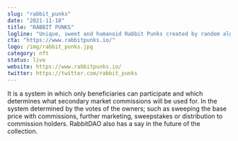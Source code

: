 ```yaml
---
slug: "rabbit_punks"
date: "2021-11-18"
title: "RABBIT PUNKS"
logline: "Unique, sweet and humanoid Rabbit Punks created by random algorithms. No Bunny Punk is the same. If you own a Rabbit Punks you can join the Rabbit Dao."
cta: "https://www.rabbitpunks.io/"
logo: /img/rabbit_punks.jpg
category: nft
status: live
website: https://www.rabbitpunks.io/
twitter: https://twitter.com/rabbit_punks
---
```


It is a system in which only beneficiaries can participate and which determines what secondary market commissions will be used for. In the system determined by the votes of the owners; such as sweeping the base price with commissions, 
further marketing, sweepstakes or distribution to commission holders. RabbitDAO also has a say in the future of the collection.
